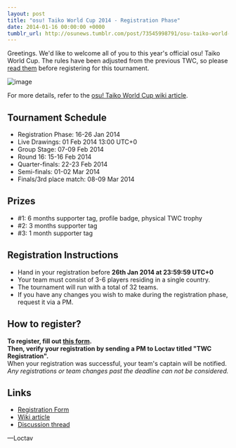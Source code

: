 ```yaml
---
layout: post
title: "osu! Taiko World Cup 2014 - Registration Phase"
date: 2014-01-16 00:00:00 +0000
tumblr_url: http://osunews.tumblr.com/post/73545998791/osu-taiko-world-cup-2014-registration-phase
---
```


Greetings. We'd like to welcome all of you to this year's official osu! Taiko World Cup. The rules have been adjusted from the previous TWC, so please [read them](/wiki/Tournaments/TWC/2014#ruleset) before registering for this tournament.

![image](/wiki/shared/news/banners/TWC_2014.png)

For more details, refer to the [osu! Taiko World Cup wiki article](/wiki/Tournaments/TWC/2014).  
  

## Tournament Schedule

- Registration Phase: 16-26 Jan 2014
- Live Drawings: 01 Feb 2014 13:00 UTC+0
- Group Stage: 07-09 Feb 2014
- Round 16: 15-16 Feb 2014
- Quarter-finals: 22-23 Feb 2014
- Semi-finals: 01-02 Mar 2014
- Finals/3rd place match: 08-09 Mar 2014  

## Prizes

- \#1: 6 months supporter tag, profile badge, physical TWC trophy
- \#2: 3 months supporter tag
- \#3: 1 month supporter tag  

## Registration Instructions

- Hand in your registration before **26th Jan 2014 at 23:59:59 UTC+0**
- Your team must consist of 3-6 players residing in a single country.
- The tournament will run with a total of 32 teams.
- If you have any changes you wish to make during the registration phase, request it via a PM.  

## How to register?

**To register, fill out [this form](https://docs.google.com/forms/d/1C58_JWKBVVUrJr5so9LBBsqp6LqZktJjGVSZ4pbRhEo/viewform).**  
**Then, verify your registration by sending a PM to Loctav titled "TWC Registration".**  
When your registration was successful, your team's captain will be notified. _Any registrations or team changes past the deadline can not be considered._  
  

## Links

- [Registration Form](https://docs.google.com/forms/d/1C58_JWKBVVUrJr5so9LBBsqp6LqZktJjGVSZ4pbRhEo/viewform)
- [Wiki article](/wiki/Tournaments/TWC/2014)
- [Discussion thread](https://osu.ppy.sh/community/forums/topics/179127)

—Loctav
